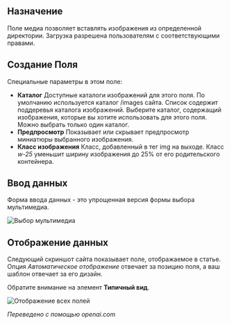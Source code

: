 <!-- Filename: J3.x:Adding_custom_fields/Media_Field / Display title: Медиа-поле -->

## Назначение

Поле медиа позволяет вставлять изображения из определенной директории. Загрузка разрешена пользователям с соответствующими правами.

## Создание Поля

Специальные параметры в этом поле:

- **Каталог** Доступные каталоги изображений для этого поля. По умолчанию используется каталог /images сайта. Список содержит поддеревья каталога изображений. Выберите каталог, содержащий изображения, которые вы хотите использовать для этого поля. Можно выбрать только один каталог.
- **Предпросмотр** Показывает или скрывает предпросмотр миниатюры выбранного изображения.
- **Класс изображения** Класс, добавленный в тег img на выходе. Класс *w-25* уменьшит ширину изображения до 25% от его родительского контейнера.

## Ввод данных

Форма ввода данных - это упрощенная версия формы выбора мультимедиа.

![Выбор мультимедиа](../../../en/images/fields/fields-media-entry.png "Выбор мультимедиа")


## Отображение данных

Следующий скриншот сайта показывает поле, отображаемое в статье. Опция *Автоматическое отображение* отвечает за позицию поля, а ваш шаблон отвечает за его дизайн.

Обратите внимание на элемент **Типичный вид**.

![Отображение всех полей](../../../en/images/fields/fields-display.png "Отображение полей")

*Переведено с помощью openai.com*

